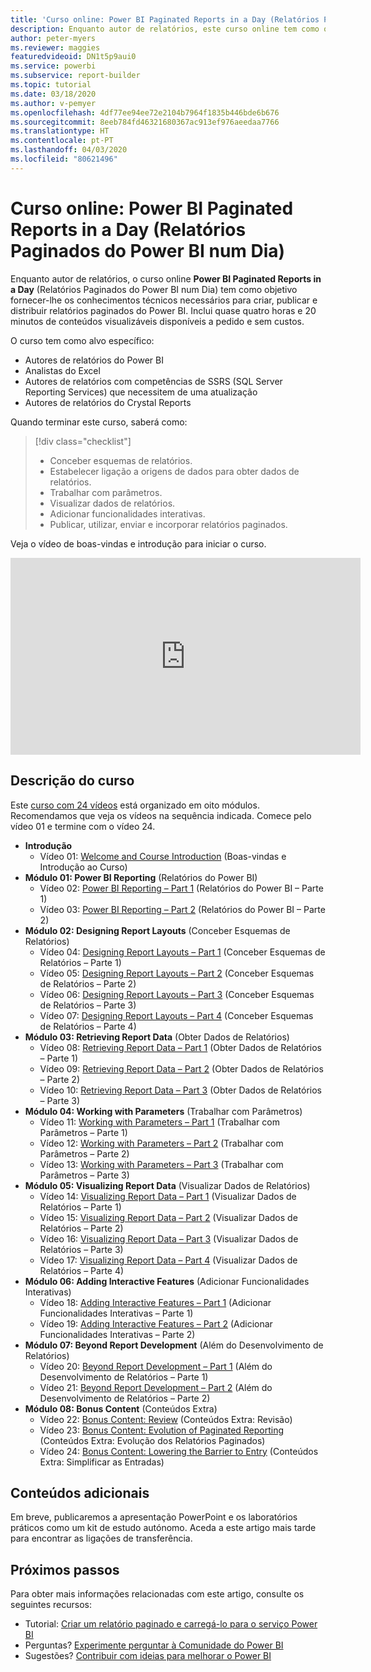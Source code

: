 ```yaml
---
title: 'Curso online: Power BI Paginated Reports in a Day (Relatórios Paginados do Power BI num Dia)'
description: Enquanto autor de relatórios, este curso online tem como objetivo fornecer-lhe os conhecimentos técnicos necessários para criar, publicar e distribuir relatórios paginados do Power BI.
author: peter-myers
ms.reviewer: maggies
featuredvideoid: DN1t5p9aui0
ms.service: powerbi
ms.subservice: report-builder
ms.topic: tutorial
ms.date: 03/18/2020
ms.author: v-pemyer
ms.openlocfilehash: 4df77ee94ee72e2104b7964f1835b446bde6b676
ms.sourcegitcommit: 8eeb784fd46321680367ac913ef976aeedaa7766
ms.translationtype: HT
ms.contentlocale: pt-PT
ms.lasthandoff: 04/03/2020
ms.locfileid: "80621496"
---
```

# <a name="online-course-power-bi-paginated-reports-in-a-day"></a>Curso online: Power BI Paginated Reports in a Day (Relatórios Paginados do Power BI num Dia)

Enquanto autor de relatórios, o curso online **Power BI Paginated Reports in a Day** (Relatórios Paginados do Power BI num Dia) tem como objetivo fornecer-lhe os conhecimentos técnicos necessários para criar, publicar e distribuir relatórios paginados do Power BI. Inclui quase quatro horas e 20 minutos de conteúdos visualizáveis disponíveis a pedido e sem custos.

O curso tem como alvo específico:

- Autores de relatórios do Power BI
- Analistas do Excel
- Autores de relatórios com competências de SSRS (SQL Server Reporting Services) que necessitem de uma atualização
- Autores de relatórios do Crystal Reports

Quando terminar este curso, saberá como:

> [!div class="checklist"]
> - Conceber esquemas de relatórios.
> - Estabelecer ligação a origens de dados para obter dados de relatórios.
> - Trabalhar com parâmetros.
> - Visualizar dados de relatórios.
> - Adicionar funcionalidades interativas.
> - Publicar, utilizar, enviar e incorporar relatórios paginados.

Veja o vídeo de boas-vindas e introdução para iniciar o curso.

<iframe width="560" height="315" src="https://www.youtube.com/embed/DN1t5p9aui0" frameborder="0" allowfullscreen></iframe>

## <a name="course-outline"></a>Descrição do curso

Este [curso com 24 vídeos](https://www.youtube.com/playlist?list=PL1N57mwBHtN1icIhpjQOaRL8r9G-wytpT) está organizado em oito módulos. Recomendamos que veja os vídeos na sequência indicada. Comece pelo vídeo 01 e termine com o vídeo 24.

- **Introdução**
  - Vídeo 01: [Welcome and Course Introduction](https://www.youtube.com/watch?v=DN1t5p9aui0&list=PL1N57mwBHtN1icIhpjQOaRL8r9G-wytpT) (Boas-vindas e Introdução ao Curso)
- **Módulo 01: Power BI Reporting** (Relatórios do Power BI)
  - Vídeo 02: [Power BI Reporting – Part 1](https://www.youtube.com/watch?v=s6Amctk3Z_g&list=PL1N57mwBHtN1icIhpjQOaRL8r9G-wytpT) (Relatórios do Power BI – Parte 1)
  - Vídeo 03: [Power BI Reporting – Part 2](https://www.youtube.com/watch?v=jXTiYJKw1Rs&list=PL1N57mwBHtN1icIhpjQOaRL8r9G-wytpT) (Relatórios do Power BI – Parte 2)
- **Módulo 02: Designing Report Layouts** (Conceber Esquemas de Relatórios)
  - Vídeo 04: [Designing Report Layouts – Part 1](https://www.youtube.com/watch?v=EjHANN3rGNs&list=PL1N57mwBHtN1icIhpjQOaRL8r9G-wytpT) (Conceber Esquemas de Relatórios – Parte 1)
  - Vídeo 05: [Designing Report Layouts – Part 2](https://www.youtube.com/watch?v=2CZIrJU_HZU&list=PL1N57mwBHtN1icIhpjQOaRL8r9G-wytpT) (Conceber Esquemas de Relatórios – Parte 2)
  - Vídeo 06: [Designing Report Layouts – Part 3](https://www.youtube.com/watch?v=eaFFzkT6pxE&list=PL1N57mwBHtN1icIhpjQOaRL8r9G-wytpT) (Conceber Esquemas de Relatórios – Parte 3)
  - Vídeo 07: [Designing Report Layouts – Part 4](https://www.youtube.com/watch?v=0z576TI27Vg&list=PL1N57mwBHtN1icIhpjQOaRL8r9G-wytpT) (Conceber Esquemas de Relatórios – Parte 4)
- **Módulo 03: Retrieving Report Data** (Obter Dados de Relatórios)
  - Vídeo 08: [Retrieving Report Data – Part 1](https://www.youtube.com/watch?v=SHGTTYXtio0&list=PL1N57mwBHtN1icIhpjQOaRL8r9G-wytpT) (Obter Dados de Relatórios – Parte 1)
  - Vídeo 09: [Retrieving Report Data – Part 2](https://www.youtube.com/watch?v=1Dzd9wb7XUY&list=PL1N57mwBHtN1icIhpjQOaRL8r9G-wytpT) (Obter Dados de Relatórios – Parte 2)
  - Vídeo 10: [Retrieving Report Data – Part 3](https://www.youtube.com/watch?v=OFXG7sl5L2o&list=PL1N57mwBHtN1icIhpjQOaRL8r9G-wytpT) (Obter Dados de Relatórios – Parte 3)
- **Módulo 04: Working with Parameters** (Trabalhar com Parâmetros)
  - Vídeo 11: [Working with Parameters – Part 1](https://www.youtube.com/watch?v=o7WaK88kheA&list=PL1N57mwBHtN1icIhpjQOaRL8r9G-wytpT) (Trabalhar com Parâmetros – Parte 1)
  - Vídeo 12: [Working with Parameters – Part 2](https://www.youtube.com/watch?v=okj6wO72clQ&list=PL1N57mwBHtN1icIhpjQOaRL8r9G-wytpT) (Trabalhar com Parâmetros – Parte 2)
  - Vídeo 13: [Working with Parameters – Part 3](https://www.youtube.com/watch?v=13-6sWIRD74&list=PL1N57mwBHtN1icIhpjQOaRL8r9G-wytpT) (Trabalhar com Parâmetros – Parte 3)
- **Módulo 05: Visualizing Report Data** (Visualizar Dados de Relatórios)
  - Vídeo 14: [Visualizing Report Data – Part 1](https://www.youtube.com/watch?v=b4TxBBtOWSw&list=PL1N57mwBHtN1icIhpjQOaRL8r9G-wytpT) (Visualizar Dados de Relatórios – Parte 1)
  - Vídeo 15: [Visualizing Report Data – Part 2](https://www.youtube.com/watch?v=JhEa_TugXeE&list=PL1N57mwBHtN1icIhpjQOaRL8r9G-wytpT) (Visualizar Dados de Relatórios – Parte 2)
  - Vídeo 16: [Visualizing Report Data – Part 3](https://www.youtube.com/watch?v=dliLsRvQB-c&list=PL1N57mwBHtN1icIhpjQOaRL8r9G-wytpT) (Visualizar Dados de Relatórios – Parte 3)
  - Vídeo 17: [Visualizing Report Data – Part 4](https://www.youtube.com/watch?v=5yHxuRRP_eU&list=PL1N57mwBHtN1icIhpjQOaRL8r9G-wytpT) (Visualizar Dados de Relatórios – Parte 4)
- **Módulo 06: Adding Interactive Features** (Adicionar Funcionalidades Interativas)
  - Vídeo 18: [Adding Interactive Features – Part 1](https://www.youtube.com/watch?v=LInMHpTEaI0&list=PL1N57mwBHtN1icIhpjQOaRL8r9G-wytpT) (Adicionar Funcionalidades Interativas – Parte 1)
  - Vídeo 19: [Adding Interactive Features – Part 2](https://www.youtube.com/watch?v=b_pr1xsbRJc&list=PL1N57mwBHtN1icIhpjQOaRL8r9G-wytpT) (Adicionar Funcionalidades Interativas – Parte 2)
- **Módulo 07: Beyond Report Development** (Além do Desenvolvimento de Relatórios)
  - Vídeo 20: [Beyond Report Development – Part 1](https://www.youtube.com/watch?v=1CgDVDslwvs&list=PL1N57mwBHtN1icIhpjQOaRL8r9G-wytpT) (Além do Desenvolvimento de Relatórios – Parte 1)
  - Vídeo 21: [Beyond Report Development – Part 2](https://www.youtube.com/watch?v=KRwtl7h0ynI&list=PL1N57mwBHtN1icIhpjQOaRL8r9G-wytpT) (Além do Desenvolvimento de Relatórios – Parte 2)
- **Módulo 08: Bonus Content** (Conteúdos Extra)
  - Vídeo 22: [Bonus Content: Review](https://www.youtube.com/watch?v=w5zlJ8BodxI&list=PL1N57mwBHtN1icIhpjQOaRL8r9G-wytpT) (Conteúdos Extra: Revisão)
  - Vídeo 23: [Bonus Content: Evolution of Paginated Reporting](https://www.youtube.com/watch?v=pevpai65MvY&list=PL1N57mwBHtN1icIhpjQOaRL8r9G-wytpT) (Conteúdos Extra: Evolução dos Relatórios Paginados)
  - Vídeo 24: [Bonus Content: Lowering the Barrier to Entry](https://www.youtube.com/watch?v=vu32LfckCt8&list=PL1N57mwBHtN1icIhpjQOaRL8r9G-wytpT) (Conteúdos Extra: Simplificar as Entradas)

## <a name="additional-content"></a>Conteúdos adicionais

Em breve, publicaremos a apresentação PowerPoint e os laboratórios práticos como um kit de estudo autónomo. Aceda a este artigo mais tarde para encontrar as ligações de transferência.

## <a name="next-steps"></a>Próximos passos

Para obter mais informações relacionadas com este artigo, consulte os seguintes recursos:

- Tutorial: [Criar um relatório paginado e carregá-lo para o serviço Power BI](paginated-reports-quickstart-aw.md)
- Perguntas? [Experimente perguntar à Comunidade do Power BI](https://community.powerbi.com/)
- Sugestões? [Contribuir com ideias para melhorar o Power BI](https://ideas.powerbi.com/)

